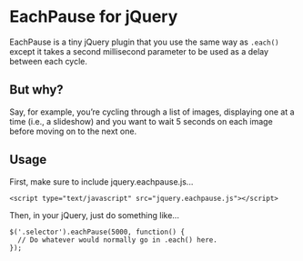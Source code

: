 EachPause for jQuery
=====================

EachPause is a tiny jQuery plugin that you use the same way as `.each()`
except it takes a second millisecond parameter to be used as a delay between
each cycle.

But why?
---------

Say, for example, you’re cycling through a list of images, displaying one at a
time (i.e., a slideshow) and you want to wait 5 seconds on each image before
moving on to the next one.

Usage
----------

First, make sure to include jquery.eachpause.js...

    <script type="text/javascript" src="jquery.eachpause.js"></script>

Then, in your jQuery, just do something like...

    $('.selector').eachPause(5000, function() {
      // Do whatever would normally go in .each() here.
    });

